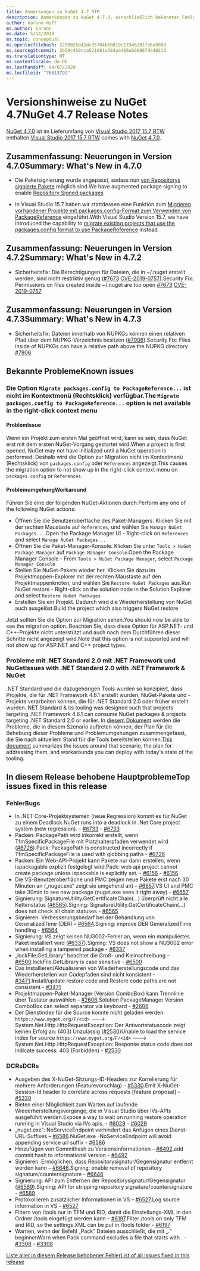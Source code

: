 ```yaml
---
title: Anmerkungen zu NuGet 4.7 RTM
description: Anmerkungen zu NuGet 4.7.0, einschließlich bekannter Fehler, Fehlerkorrekturen, hinzugefügter Features und DCRs.
author: karann-msft
ms.author: karann
ms.date: 5/14/2018
ms.topic: conceptual
ms.openlocfilehash: 2290025d42dcd5704b6b019c17346201fe6a990d
ms.sourcegitcommit: 2b50c450cca521681a384aa466ab666679a40213
ms.translationtype: HT
ms.contentlocale: de-DE
ms.lasthandoff: 04/07/2020
ms.locfileid: "76813792"
---
```

# <a name="nuget-47-release-notes"></a><span data-ttu-id="257c1-103">Versionshinweise zu NuGet 4.7</span><span class="sxs-lookup"><span data-stu-id="257c1-103">NuGet 4.7 Release Notes</span></span>

<span data-ttu-id="257c1-104">[NuGet 4.7.0](https://dist.nuget.org/win-x86-commandline/v4.7.0/nuget.exe) ist im Lieferumfang von [Visual Studio 2017 15.7 RTW](https://www.visualstudio.com/news/releasenotes/vs2017-relnotes) enthalten.</span><span class="sxs-lookup"><span data-stu-id="257c1-104">[Visual Studio 2017 15.7 RTW](https://www.visualstudio.com/news/releasenotes/vs2017-relnotes) comes with [NuGet 4.7.0](https://dist.nuget.org/win-x86-commandline/v4.7.0/nuget.exe).</span></span>

## <a name="summary-whats-new-in-470"></a><span data-ttu-id="257c1-105">Zusammenfassung: Neuerungen in Version 4.7.0</span><span class="sxs-lookup"><span data-stu-id="257c1-105">Summary: What's New in 4.7.0</span></span>

* <span data-ttu-id="257c1-106">Die Paketsignierung wurde angepasst, sodass nun [von Repositorys signierte Pakete](https://github.com/NuGet/Home/wiki/Repository-Signatures) möglich sind.</span><span class="sxs-lookup"><span data-stu-id="257c1-106">We have augmented package signing to enable [Repository Signed packages](https://github.com/NuGet/Home/wiki/Repository-Signatures)</span></span>

* <span data-ttu-id="257c1-107">In Visual Studio 15.7 haben wir stattdessen eine Funktion zum [Migrieren vorhandener Projekte mit packages.config-Format zum Verwenden von PackageReference](../consume-packages/migrate-packages-config-to-package-reference.md) eingeführt.</span><span class="sxs-lookup"><span data-stu-id="257c1-107">With Visual Studio Version 15.7, we have introduced the capability to [migrate existing projects that use the packages.config format to use PackageReference](../consume-packages/migrate-packages-config-to-package-reference.md) instead.</span></span>

## <a name="summary-whats-new-in-472"></a><span data-ttu-id="257c1-108">Zusammenfassung: Neuerungen in Version 4.7.2</span><span class="sxs-lookup"><span data-stu-id="257c1-108">Summary: What's New in 4.7.2</span></span>

* <span data-ttu-id="257c1-109">Sicherheitsfix: Die Berechtigungen für Dateien, die in ~/.nuget erstellt werden, sind nicht restriktiv genug ([#7673](https://github.com/NuGet/Home/issues/7673) [CVE-2019-0757](https://portal.msrc.microsoft.com/en-us/security-guidance/advisory/CVE-2019-0757)).</span><span class="sxs-lookup"><span data-stu-id="257c1-109">Security Fix: Permissions on files created inside ~/.nuget are too open [#7673](https://github.com/NuGet/Home/issues/7673) [CVE-2019-0757](https://portal.msrc.microsoft.com/en-us/security-guidance/advisory/CVE-2019-0757)</span></span>

## <a name="summary-whats-new-in-473"></a><span data-ttu-id="257c1-110">Zusammenfassung: Neuerungen in Version 4.7.3</span><span class="sxs-lookup"><span data-stu-id="257c1-110">Summary: What's New in 4.7.3</span></span>

* <span data-ttu-id="257c1-111">Sicherheitsfix: Dateien innerhalb von NUPKGs können einen relativen Pfad über dem NUPKG-Verzeichnis besitzen ([#7906](https://github.com/NuGet/Home/issues/7906)).</span><span class="sxs-lookup"><span data-stu-id="257c1-111">Security Fix: Files inside of NUPKGs can have a relative path above the NUPKG directory [#7906](https://github.com/NuGet/Home/issues/7906)</span></span>

## <a name="known-issues"></a><span data-ttu-id="257c1-112">Bekannte Probleme</span><span class="sxs-lookup"><span data-stu-id="257c1-112">Known issues</span></span>

### <a name="the-migrate-packagesconfig-to-packagereference-option-is-not-available-in-the-right-click-context-menu"></a><span data-ttu-id="257c1-113">Die Option `Migrate packages.config to PackageReference...` ist nicht im Kontextmenü (Rechtsklick) verfügbar.</span><span class="sxs-lookup"><span data-stu-id="257c1-113">The `Migrate packages.config to PackageReference...` option is not available in the right-click context menu</span></span>

#### <a name="issue"></a><span data-ttu-id="257c1-114">Problem</span><span class="sxs-lookup"><span data-stu-id="257c1-114">Issue</span></span>

<span data-ttu-id="257c1-115">Wenn ein Projekt zum ersten Mal geöffnet wird, kann es sein, dass NuGet erst mit dem ersten NuGet-Vorgang gestartet wird.</span><span class="sxs-lookup"><span data-stu-id="257c1-115">When a project is first opened, NuGet may not have initialized until a NuGet operation is performed.</span></span> <span data-ttu-id="257c1-116">Deshalb wird die Option zur Migration nicht im Kontextmenü (Rechtsklick) von `packages.config` oder `References` angezeigt.</span><span class="sxs-lookup"><span data-stu-id="257c1-116">This causes the migration option to not show up in the right-click context menu on `packages.config` or `References`.</span></span>

#### <a name="workaround"></a><span data-ttu-id="257c1-117">Problemumgehung</span><span class="sxs-lookup"><span data-stu-id="257c1-117">Workaround</span></span>

<span data-ttu-id="257c1-118">Führen Sie eine der folgenden NuGet-Aktionen durch:</span><span class="sxs-lookup"><span data-stu-id="257c1-118">Perform any one of the following NuGet actions:</span></span>
* <span data-ttu-id="257c1-119">Öffnen Sie die Benutzeroberfläche des Paket-Managers. Klicken Sie mit der rechten Maustaste auf `References`, und wählen Sie `Manage NuGet Packages...`.</span><span class="sxs-lookup"><span data-stu-id="257c1-119">Open the Package Manager UI - Right-click on `References` and select `Manage NuGet Packages...`</span></span>
* <span data-ttu-id="257c1-120">Öffnen Sie die Paket-Manager-Konsole. Klicken Sie unter `Tools > NuGet Package Manager` auf `Package Manager Console`.</span><span class="sxs-lookup"><span data-stu-id="257c1-120">Open the Package Manager Console - From `Tools > NuGet Package Manager`, select `Package Manager Console`</span></span>
* <span data-ttu-id="257c1-121">Stellen Sie NuGet-Pakete wieder her. Klicken Sie dazu im Projektmappen-Explorer mit der rechten Maustaste auf den Projektmappenknoten, und wählen Sie `Restore NuGet Packages` aus.</span><span class="sxs-lookup"><span data-stu-id="257c1-121">Run NuGet restore - Right-click on the solution node in the Solution Explorer and select `Restore NuGet Packages`</span></span>
* <span data-ttu-id="257c1-122">Erstellen Sie ein Projekt. Dadurch wird die Wiederherstellung von NuGet auch ausgelöst.</span><span class="sxs-lookup"><span data-stu-id="257c1-122">Build the project which also triggers NuGet restore</span></span>

<span data-ttu-id="257c1-123">Jetzt sollten Sie die Option zur Migration sehen.</span><span class="sxs-lookup"><span data-stu-id="257c1-123">You should now be able to see the migration option.</span></span> <span data-ttu-id="257c1-124">Beachten Sie, dass diese Option für ASP.NET- und C++-Projekte nicht unterstützt und auch nach dem Durchführen dieser Schritte nicht angezeigt wird.</span><span class="sxs-lookup"><span data-stu-id="257c1-124">Note that this option is not supported and will not show up for ASP.NET and C++ project types.</span></span>

### <a name="issues-with-net-standard-20-with-net-framework--nuget"></a><span data-ttu-id="257c1-125">Probleme mit .NET Standard 2.0 mit .NET Framework und NuGet</span><span class="sxs-lookup"><span data-stu-id="257c1-125">Issues with .NET Standard 2.0 with .NET Framework & NuGet</span></span>

<span data-ttu-id="257c1-126">.NET Standard und die dazugehörigen Tools wurden so konzipiert, dass Projekte, die für .NET Framework 4.6.1 erstellt wurden, NuGet-Pakete und -Projekte verarbeiten können, die für .NET Standard 2.0 oder früher erstellt wurden.</span><span class="sxs-lookup"><span data-stu-id="257c1-126">.NET Standard & its tooling was designed such that projects targeting .NET Framework 4.6.1 can consume NuGet packages & projects targeting .NET Standard 2.0 or earlier.</span></span> <span data-ttu-id="257c1-127">In [diesem Dokument](https://github.com/dotnet/standard/issues/481) werden die Probleme, die in diesem Szenario auftreten können, der Plan für die Behebung dieser Probleme und Problemumgehungen zusammengefasst, die Sie nach aktuellem Stand für die Tools bereitstellen können.</span><span class="sxs-lookup"><span data-stu-id="257c1-127">[This document](https://github.com/dotnet/standard/issues/481) summarizes the issues around that scenario, the plan for addressing them, and workarounds you can deploy with today's state of the tooling.</span></span>

## <a name="top-issues-fixed-in-this-release"></a><span data-ttu-id="257c1-128">In diesem Release behobene Hauptprobleme</span><span class="sxs-lookup"><span data-stu-id="257c1-128">Top issues fixed in this release</span></span>

### <a name="bugs"></a><span data-ttu-id="257c1-129">Fehler</span><span class="sxs-lookup"><span data-stu-id="257c1-129">Bugs</span></span>

* <span data-ttu-id="257c1-130">In .NET Core-Projektsystemen (neue Regression) kommt es für NuGet zu einem Deadlock.</span><span class="sxs-lookup"><span data-stu-id="257c1-130">NuGet runs into a deadlock in .Net Core project system (new regression).</span></span><span data-ttu-id="257c1-131"> - [#6733](https://github.com/NuGet/Home/issues/6733)</span><span class="sxs-lookup"><span data-stu-id="257c1-131"> - [#6733](https://github.com/NuGet/Home/issues/6733)</span></span>
* <span data-ttu-id="257c1-132">Packen: PackagePath wird inkorrekt erstellt, wenn TfmSpecificPackageFile mit Platzhalterpfaden verwendet wird ([#6726](https://github.com/NuGet/Home/issues/6726)).</span><span class="sxs-lookup"><span data-stu-id="257c1-132">Pack: PackagePath is constructed incorrectly if TfmSpecificPackageFile is used with globbing paths - [#6726](https://github.com/NuGet/Home/issues/6726)</span></span>
* <span data-ttu-id="257c1-133">Packen: Ein Web-API-Projekt kann Pakete nur dann erstellen, wenn ispackagable explizit festgelegt wird.</span><span class="sxs-lookup"><span data-stu-id="257c1-133">Pack: web api project cannot create package unless ispackable is explicitly set.</span></span><span data-ttu-id="257c1-134"> - [#6156](https://github.com/NuGet/Home/issues/6156)</span><span class="sxs-lookup"><span data-stu-id="257c1-134"> - [#6156](https://github.com/NuGet/Home/issues/6156)</span></span>
* <span data-ttu-id="257c1-135">Die VS-Benutzeroberfläche und PMC zeigen neue Pakete erst nach 30 Minuten an („nuget.exe“ zeigt sie umgehend an) – [#6657](https://github.com/NuGet/Home/issues/6657).</span><span class="sxs-lookup"><span data-stu-id="257c1-135">VS UI and PMC take 30min to see new package (nuget.exe sees it right away) - [#6657](https://github.com/NuGet/Home/issues/6657)</span></span>
* <span data-ttu-id="257c1-136">Signierung:  SignatureUtility.GetCertificateChain(...) überprüft nicht alle Kettenstatus ([#6565](https://github.com/NuGet/Home/issues/6565)).</span><span class="sxs-lookup"><span data-stu-id="257c1-136">Signing:  SignatureUtility.GetCertificateChain(...) does not check all chain statuses - [#6565](https://github.com/NuGet/Home/issues/6565)</span></span>
* <span data-ttu-id="257c1-137">Signieren: Verbesserungsbedarf bei der Behandlung von GeneralizedTime (DER) – [#6564](https://github.com/NuGet/Home/issues/6564).</span><span class="sxs-lookup"><span data-stu-id="257c1-137">Signing:  improve DER GeneralizedTime handling - [#6564](https://github.com/NuGet/Home/issues/6564)</span></span>
* <span data-ttu-id="257c1-138">Signierung: VS zeigt keinen NU3002-Fehler an, wenn ein manipuliertes Paket installiert wird ([#6337](https://github.com/NuGet/Home/issues/6337)).</span><span class="sxs-lookup"><span data-stu-id="257c1-138">Signing: VS does not show a NU3002 error when installing a tampered package - [#6337](https://github.com/NuGet/Home/issues/6337)</span></span>
* <span data-ttu-id="257c1-139">„lockFile.GetLibrary“ beachtet die Groß- und Kleinschreibung – [#6500](https://github.com/NuGet/Home/issues/6500).</span><span class="sxs-lookup"><span data-stu-id="257c1-139">lockFile.GetLibrary is case sensitive - [#6500](https://github.com/NuGet/Home/issues/6500)</span></span>
* <span data-ttu-id="257c1-140">Das Installieren/Aktualisieren von Wiederherstellungscode und das Wiederherstellen von Codepfaden sind nicht konsistent – [#3471](https://github.com/NuGet/Home/issues/3471).</span><span class="sxs-lookup"><span data-stu-id="257c1-140">Install/update restore code and Restore code paths are not consistent - [#3471](https://github.com/NuGet/Home/issues/3471)</span></span>
* <span data-ttu-id="257c1-141">Projektmappen-Paket-Manager (Version ComboBox) kann Trennlinie über Tastatur auswählen – [#2606](https://github.com/NuGet/Home/issues/2606).</span><span class="sxs-lookup"><span data-stu-id="257c1-141">Solution PackageManager Version ComboBox can select separator via keyboard - [#2606](https://github.com/NuGet/Home/issues/2606)</span></span>
* <span data-ttu-id="257c1-142">Der Dienstindex für die Source konnte nicht geladen werden: `https://www.myget.org/F/<id>` ---> System.Net.Http.HttpRequestException: Der Antwortstatuscode zeigt keinen Erfolg an: (403) Unzulässig ([#2530](https://github.com/NuGet/Home/issues/2530))</span><span class="sxs-lookup"><span data-stu-id="257c1-142">Unable to load the service index for source `https://www.myget.org/F/<id>` ---> System.Net.Http.HttpRequestException: Response status code does not indicate success: 403 (Forbidden) - [#2530](https://github.com/NuGet/Home/issues/2530)</span></span>

### <a name="dcrs"></a><span data-ttu-id="257c1-143">DCRs</span><span class="sxs-lookup"><span data-stu-id="257c1-143">DCRs</span></span>

* <span data-ttu-id="257c1-144">Ausgeben des X-NuGet-Sitzungs-ID-Headers zur Korrelierung für mehrere Anforderungen (Featurevorschlag) – [#5330](https://github.com/NuGet/Home/issues/5330).</span><span class="sxs-lookup"><span data-stu-id="257c1-144">Emit X-NuGet-Session-Id header to correlate across requests [feature proposal] - [#5330](https://github.com/NuGet/Home/issues/5330)</span></span>
* <span data-ttu-id="257c1-145">Bieten einer Möglichkeit zum Warten auf laufende Wiederherstellungsvorgänge, die in Visual Studio über IVs-APIs ausgeführt werden.</span><span class="sxs-lookup"><span data-stu-id="257c1-145">Expose a way to wait on running restore operation running in Visual Studio via IVs apis.</span></span><span data-ttu-id="257c1-146"> - [#6029](https://github.com/NuGet/Home/issues/6029)</span><span class="sxs-lookup"><span data-stu-id="257c1-146"> - [#6029](https://github.com/NuGet/Home/issues/6029)</span></span>
* <span data-ttu-id="257c1-147">„nuget.exe“: NoServiceEndpoint verhindert das Anfügen eines Dienst-URL-Suffixes – [#6586](https://github.com/NuGet/Home/issues/6586).</span><span class="sxs-lookup"><span data-stu-id="257c1-147">NuGet.exe -NoServiceEndpoint will avoid appending service url suffix - [#6586](https://github.com/NuGet/Home/issues/6586)</span></span>
* <span data-ttu-id="257c1-148">Hinzufügen von Commithash zu Versionsinformationen – [#6492](https://github.com/NuGet/Home/issues/6492).</span><span class="sxs-lookup"><span data-stu-id="257c1-148">add commit hash to informational version - [#6492](https://github.com/NuGet/Home/issues/6492)</span></span>
* <span data-ttu-id="257c1-149">Signieren: Ermöglichen, dass Repositorysignatur/Gegensignatur entfernt werden kann – [#6646](https://github.com/NuGet/Home/issues/6646).</span><span class="sxs-lookup"><span data-stu-id="257c1-149">Signing:  enable removal of repository signature/countersignature - [#6646](https://github.com/NuGet/Home/issues/6646)</span></span>
* <span data-ttu-id="257c1-150">Signierung:  API zum Entfernen der Repositorysignatur/Gegensignatur ([#6589](https://github.com/NuGet/Home/issues/6589)).</span><span class="sxs-lookup"><span data-stu-id="257c1-150">Signing:  API for stripping repository signature/countersignature - [#6589](https://github.com/NuGet/Home/issues/6589)</span></span>
* <span data-ttu-id="257c1-151">Protokollieren zusätzlicher Informationen in VS – [#6527](https://github.com/NuGet/Home/issues/6527).</span><span class="sxs-lookup"><span data-stu-id="257c1-151">Log source information in VS - [#6527](https://github.com/NuGet/Home/issues/6527)</span></span>
* <span data-ttu-id="257c1-152">Filtern von /tools nur in TFM und RID, damit die Einstellungs-XML in den Ordner /tools eingefügt werden kann – [#6197](https://github.com/NuGet/Home/issues/6197).</span><span class="sxs-lookup"><span data-stu-id="257c1-152">Filter /tools on only TFM and RID, so the settings XML can be put in /tools folder - [#6197](https://github.com/NuGet/Home/issues/6197)</span></span>
* <span data-ttu-id="257c1-153">Warnen, wenn der Befehl „Pack“ Dateien ausschließt, die mit „.“ beginnen</span><span class="sxs-lookup"><span data-stu-id="257c1-153">Warn when Pack command excludes a file that starts with .</span></span><span data-ttu-id="257c1-154">  - [#3308](https://github.com/NuGet/Home/issues/3308)</span><span class="sxs-lookup"><span data-stu-id="257c1-154">  - [#3308](https://github.com/NuGet/Home/issues/3308)</span></span>

[<span data-ttu-id="257c1-155">Liste aller in diesem Release behobener Fehler</span><span class="sxs-lookup"><span data-stu-id="257c1-155">List of all issues fixed in this release</span></span>](https://github.com/NuGet/Home/issues?q=is%3Aissue+is%3Aclosed+milestone%3A%224.7")
